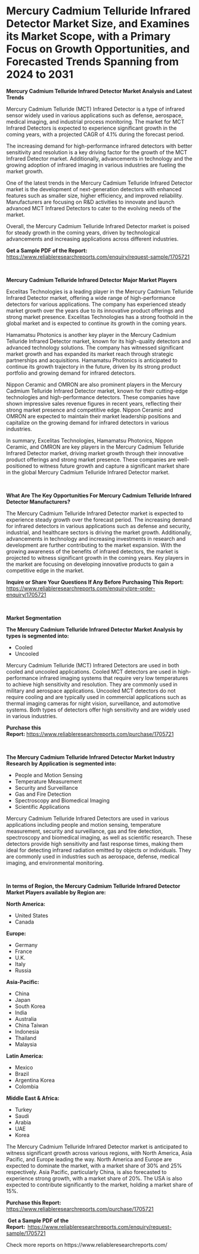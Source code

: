 <p><h1>Mercury Cadmium Telluride Infrared Detector Market Size, and Examines its Market Scope, with a Primary Focus on Growth Opportunities, and Forecasted Trends Spanning from 2024 to 2031</h1></p><p><strong>Mercury Cadmium Telluride Infrared Detector Market Analysis and Latest Trends</strong></p>
<p><p>Mercury Cadmium Telluride (MCT) Infrared Detector is a type of infrared sensor widely used in various applications such as defense, aerospace, medical imaging, and industrial process monitoring. The market for MCT Infrared Detectors is expected to experience significant growth in the coming years, with a projected CAGR of 4.1% during the forecast period.</p><p>The increasing demand for high-performance infrared detectors with better sensitivity and resolution is a key driving factor for the growth of the MCT Infrared Detector market. Additionally, advancements in technology and the growing adoption of infrared imaging in various industries are fueling the market growth.</p><p>One of the latest trends in the Mercury Cadmium Telluride Infrared Detector market is the development of next-generation detectors with enhanced features such as smaller size, higher efficiency, and improved reliability. Manufacturers are focusing on R&D activities to innovate and launch advanced MCT Infrared Detectors to cater to the evolving needs of the market.</p><p>Overall, the Mercury Cadmium Telluride Infrared Detector market is poised for steady growth in the coming years, driven by technological advancements and increasing applications across different industries.</p></p>
<p><strong>Get a Sample PDF of the Report:&nbsp;</strong> <a href="https://www.reliableresearchreports.com/enquiry/request-sample/1705721">https://www.reliableresearchreports.com/enquiry/request-sample/1705721</a></p>
<p>&nbsp;</p>
<p><strong>Mercury Cadmium Telluride Infrared Detector Major Market Players</strong></p>
<p><p>Excelitas Technologies is a leading player in the Mercury Cadmium Telluride Infrared Detector market, offering a wide range of high-performance detectors for various applications. The company has experienced steady market growth over the years due to its innovative product offerings and strong market presence. Excelitas Technologies has a strong foothold in the global market and is expected to continue its growth in the coming years.</p><p>Hamamatsu Photonics is another key player in the Mercury Cadmium Telluride Infrared Detector market, known for its high-quality detectors and advanced technology solutions. The company has witnessed significant market growth and has expanded its market reach through strategic partnerships and acquisitions. Hamamatsu Photonics is anticipated to continue its growth trajectory in the future, driven by its strong product portfolio and growing demand for infrared detectors.</p><p>Nippon Ceramic and OMRON are also prominent players in the Mercury Cadmium Telluride Infrared Detector market, known for their cutting-edge technologies and high-performance detectors. These companies have shown impressive sales revenue figures in recent years, reflecting their strong market presence and competitive edge. Nippon Ceramic and OMRON are expected to maintain their market leadership positions and capitalize on the growing demand for infrared detectors in various industries.</p><p>In summary, Excelitas Technologies, Hamamatsu Photonics, Nippon Ceramic, and OMRON are key players in the Mercury Cadmium Telluride Infrared Detector market, driving market growth through their innovative product offerings and strong market presence. These companies are well-positioned to witness future growth and capture a significant market share in the global Mercury Cadmium Telluride Infrared Detector market.</p></p>
<p>&nbsp;</p>
<p><strong>What Are The Key Opportunities For Mercury Cadmium Telluride Infrared Detector Manufacturers?</strong></p>
<p><p>The Mercury Cadmium Telluride Infrared Detector market is expected to experience steady growth over the forecast period. The increasing demand for infrared detectors in various applications such as defense and security, industrial, and healthcare sectors is driving the market growth. Additionally, advancements in technology and increasing investments in research and development are further contributing to the market expansion. With the growing awareness of the benefits of infrared detectors, the market is projected to witness significant growth in the coming years. Key players in the market are focusing on developing innovative products to gain a competitive edge in the market.</p></p>
<p><strong>Inquire or Share Your Questions If Any Before Purchasing This Report:</strong> <a href="https://www.reliableresearchreports.com/enquiry/pre-order-enquiry/1705721">https://www.reliableresearchreports.com/enquiry/pre-order-enquiry/1705721</a></p>
<p>&nbsp;</p>
<p><strong>Market Segmentation</strong></p>
<p><strong>The Mercury Cadmium Telluride Infrared Detector Market Analysis by types is segmented into:</strong></p>
<p><ul><li>Cooled</li><li>Uncooled</li></ul></p>
<p><p>Mercury Cadmium Telluride (MCT) Infrared Detectors are used in both cooled and uncooled applications. Cooled MCT detectors are used in high-performance infrared imaging systems that require very low temperatures to achieve high sensitivity and resolution. They are commonly used in military and aerospace applications. Uncooled MCT detectors do not require cooling and are typically used in commercial applications such as thermal imaging cameras for night vision, surveillance, and automotive systems. Both types of detectors offer high sensitivity and are widely used in various industries.</p></p>
<p><strong>Purchase this Report:&nbsp;</strong><a href="https://www.reliableresearchreports.com/purchase/1705721">https://www.reliableresearchreports.com/purchase/1705721</a></p>
<p>&nbsp;</p>
<p><strong>The Mercury Cadmium Telluride Infrared Detector Market Industry Research by Application is segmented into:</strong></p>
<p><ul><li>People and Motion Sensing</li><li>Temperature Measurement</li><li>Security and Surveillance</li><li>Gas and Fire Detection</li><li>Spectroscopy and Biomedical Imaging</li><li>Scientific Applications</li></ul></p>
<p><p>Mercury Cadmium Telluride Infrared Detectors are used in various applications including people and motion sensing, temperature measurement, security and surveillance, gas and fire detection, spectroscopy and biomedical imaging, as well as scientific research. These detectors provide high sensitivity and fast response times, making them ideal for detecting infrared radiation emitted by objects or individuals. They are commonly used in industries such as aerospace, defense, medical imaging, and environmental monitoring.</p></p>
<p>&nbsp;</p>
<p><strong>In terms of Region, the Mercury Cadmium Telluride Infrared Detector Market Players available by Region are:</strong></p>
<p>
    <p> <strong> North America: </strong>
        <ul>
            <li>United States</li>
            <li>Canada</li>
        </ul>
        </p> 
    <p> <strong> Europe: </strong>
        <ul>
            <li>Germany</li>
            <li>France</li>
            <li>U.K.</li>
            <li>Italy</li>
            <li>Russia</li>
        </ul>
        </p> 
    <p> <strong> Asia-Pacific: </strong>
        <ul>
            <li>China</li>
            <li>Japan</li>
            <li>South Korea</li>
            <li>India</li>
            <li>Australia</li>
            <li>China Taiwan</li>
            <li>Indonesia</li>
            <li>Thailand</li>
            <li>Malaysia</li>
        </ul>
        </p> 
    <p> <strong> Latin America: </strong>
        <ul>
            <li>Mexico</li>
            <li>Brazil</li>
            <li>Argentina Korea</li>
            <li>Colombia</li>
        </ul>
        </p> 
    <p> <strong> Middle East & Africa: </strong>
        <ul>
            <li>Turkey</li>
            <li>Saudi</li>
            <li>Arabia</li>
            <li>UAE</li>
            <li>Korea</li>
        </ul>
    </p>
    </p>
<p><p>The Mercury Cadmium Telluride Infrared Detector market is anticipated to witness significant growth across various regions, with North America, Asia Pacific, and Europe leading the way. North America and Europe are expected to dominate the market, with a market share of 30% and 25% respectively. Asia Pacific, particularly China, is also forecasted to experience strong growth, with a market share of 20%. The USA is also expected to contribute significantly to the market, holding a market share of 15%.</p></p>
<p><strong>Purchase this Report: </strong><a href="https://www.reliableresearchreports.com/purchase/1705721">https://www.reliableresearchreports.com/purchase/1705721</a></p>
<p>&nbsp;<strong>Get a Sample PDF of the Report:&nbsp;&nbsp;</strong><a href="https://www.reliableresearchreports.com/enquiry/request-sample/1705721">https://www.reliableresearchreports.com/enquiry/request-sample/1705721</a></p>
<p><strong></strong></p>
<p>Check more reports on https://www.reliableresearchreports.com/</p>